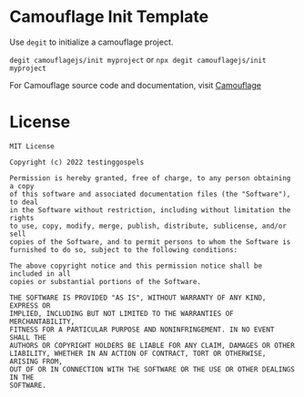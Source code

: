# Camouflage Init Template

Use `degit` to initialize a camouflage project.

`degit camouflagejs/init myproject` or `npx degit camouflagejs/init myproject`

For Camouflage source code and documentation, visit [Camouflage](https://github.com/testinggospels/camouflage)

# License

```
MIT License

Copyright (c) 2022 testinggospels

Permission is hereby granted, free of charge, to any person obtaining a copy
of this software and associated documentation files (the "Software"), to deal
in the Software without restriction, including without limitation the rights
to use, copy, modify, merge, publish, distribute, sublicense, and/or sell
copies of the Software, and to permit persons to whom the Software is
furnished to do so, subject to the following conditions:

The above copyright notice and this permission notice shall be included in all
copies or substantial portions of the Software.

THE SOFTWARE IS PROVIDED "AS IS", WITHOUT WARRANTY OF ANY KIND, EXPRESS OR
IMPLIED, INCLUDING BUT NOT LIMITED TO THE WARRANTIES OF MERCHANTABILITY,
FITNESS FOR A PARTICULAR PURPOSE AND NONINFRINGEMENT. IN NO EVENT SHALL THE
AUTHORS OR COPYRIGHT HOLDERS BE LIABLE FOR ANY CLAIM, DAMAGES OR OTHER
LIABILITY, WHETHER IN AN ACTION OF CONTRACT, TORT OR OTHERWISE, ARISING FROM,
OUT OF OR IN CONNECTION WITH THE SOFTWARE OR THE USE OR OTHER DEALINGS IN THE
SOFTWARE.

```